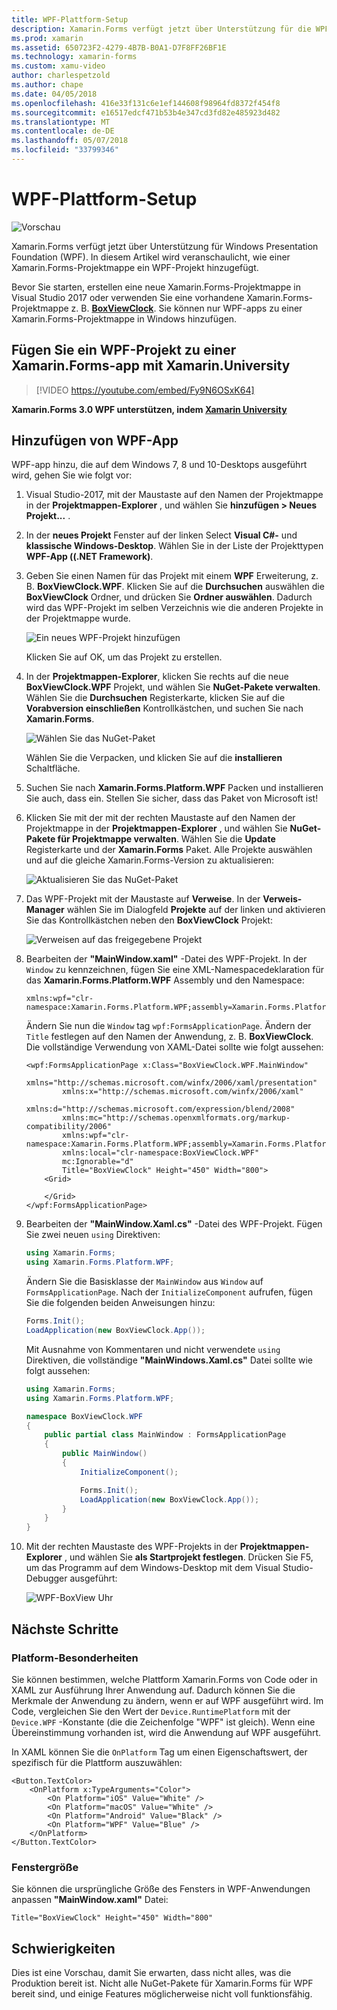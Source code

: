 ```yaml
---
title: WPF-Plattform-Setup
description: Xamarin.Forms verfügt jetzt über Unterstützung für die WPF-Plattform
ms.prod: xamarin
ms.assetid: 650723F2-4279-4B7B-B0A1-D7F8FF26BF1E
ms.technology: xamarin-forms
ms.custom: xamu-video
author: charlespetzold
ms.author: chape
ms.date: 04/05/2018
ms.openlocfilehash: 416e33f131c6e1ef144608f98964fd8372f454f8
ms.sourcegitcommit: e16517edcf471b53b4e347cd3fd82e485923d482
ms.translationtype: MT
ms.contentlocale: de-DE
ms.lasthandoff: 05/07/2018
ms.locfileid: "33799346"
---
```

# <a name="wpf-platform-setup"></a>WPF-Plattform-Setup

![Vorschau](~/media/shared/preview.png)

Xamarin.Forms verfügt jetzt über Unterstützung für Windows Presentation Foundation (WPF). In diesem Artikel wird veranschaulicht, wie einer Xamarin.Forms-Projektmappe ein WPF-Projekt hinzugefügt.

Bevor Sie starten, erstellen eine neue Xamarin.Forms-Projektmappe in Visual Studio 2017 oder verwenden Sie eine vorhandene Xamarin.Forms-Projektmappe z. B. [ **BoxViewClock**](https://developer.xamarin.com/samples/xamarin-forms/BoxView/BoxViewClock/). Sie können nur WPF-apps zu einer Xamarin.Forms-Projektmappe in Windows hinzufügen.

## <a name="add-a-wpf-project-to-a-xamarinforms-app-with-xamarinuniversity"></a>Fügen Sie ein WPF-Projekt zu einer Xamarin.Forms-app mit Xamarin.University

> [!VIDEO https://youtube.com/embed/Fy9N6OSxK64]

**Xamarin.Forms 3.0 WPF unterstützen, indem [Xamarin University](https://university.xamarin.com/)**

## <a name="adding-a-wpf-app"></a>Hinzufügen von WPF-App

WPF-app hinzu, die auf dem Windows 7, 8 und 10-Desktops ausgeführt wird, gehen Sie wie folgt vor:

1. Visual Studio-2017, mit der Maustaste auf den Namen der Projektmappe in der **Projektmappen-Explorer** , und wählen Sie **hinzufügen > Neues Projekt...** .

2. In der **neues Projekt** Fenster auf der linken Select **Visual C#-** und **klassische Windows-Desktop**. Wählen Sie in der Liste der Projekttypen **WPF-App ((.NET Framework)**. 

3. Geben Sie einen Namen für das Projekt mit einem **WPF** Erweiterung, z. B. **BoxViewClock.WPF**. Klicken Sie auf die **Durchsuchen** auswählen die **BoxViewClock** Ordner, und drücken Sie **Ordner auswählen**. Dadurch wird das WPF-Projekt im selben Verzeichnis wie die anderen Projekte in der Projektmappe wurde.

    ![Ein neues WPF-Projekt hinzufügen](wpf-images/add-new-project.png "ein neues WPF-Projekt hinzufügen")

    Klicken Sie auf OK, um das Projekt zu erstellen.

4. In der **Projektmappen-Explorer**, klicken Sie rechts auf die neue **BoxViewClock.WPF** Projekt, und wählen Sie **NuGet-Pakete verwalten**. Wählen Sie die **Durchsuchen** Registerkarte, klicken Sie auf die **Vorabversion einschließen** Kontrollkästchen, und suchen Sie nach **Xamarin.Forms**.

    ![Wählen Sie das NuGet-Paket](wpf-images/select-nuget-package.png "wählen Sie das NuGet-Paket")

    Wählen Sie die Verpacken, und klicken Sie auf die **installieren** Schaltfläche.

5. Suchen Sie nach **Xamarin.Forms.Platform.WPF** Packen und installieren Sie auch, dass ein. Stellen Sie sicher, dass das Paket von Microsoft ist!

6. Klicken Sie mit der mit der rechten Maustaste auf den Namen der Projektmappe in der **Projektmappen-Explorer** , und wählen Sie **NuGet-Pakete für Projektmappe verwalten**. Wählen Sie die **Update** Registerkarte und der **Xamarin.Forms** Paket. Alle Projekte auswählen und auf die gleiche Xamarin.Forms-Version zu aktualisieren:

    ![Aktualisieren Sie das NuGet-Paket](wpf-images/update-nuget-package.png "aktualisieren Sie das NuGet-Paket") 

7. Das WPF-Projekt mit der Maustaste auf **Verweise**. In der **Verweis-Manager** wählen Sie im Dialogfeld **Projekte** auf der linken und aktivieren Sie das Kontrollkästchen neben den **BoxViewClock** Projekt:

    ![Verweisen auf das freigegebene Projekt](wpf-images/reference-shared-project.png "verweisen auf das freigegebene Projekt")

8. Bearbeiten der **"MainWindow.xaml"** -Datei des WPF-Projekt. In der `Window` zu kennzeichnen, fügen Sie eine XML-Namespacedeklaration für das **Xamarin.Forms.Platform.WPF** Assembly und den Namespace:

    ```xaml
    xmlns:wpf="clr-namespace:Xamarin.Forms.Platform.WPF;assembly=Xamarin.Forms.Platform.WPF"
    ```

    Ändern Sie nun die `Window` tag `wpf:FormsApplicationPage`. Ändern der `Title` festlegen auf den Namen der Anwendung, z. B. **BoxViewClock**. Die vollständige Verwendung von XAML-Datei sollte wie folgt aussehen:

    ```xaml
    <wpf:FormsApplicationPage x:Class="BoxViewClock.WPF.MainWindow"
            xmlns="http://schemas.microsoft.com/winfx/2006/xaml/presentation"
            xmlns:x="http://schemas.microsoft.com/winfx/2006/xaml"
            xmlns:d="http://schemas.microsoft.com/expression/blend/2008"
            xmlns:mc="http://schemas.openxmlformats.org/markup-compatibility/2006"
            xmlns:wpf="clr-namespace:Xamarin.Forms.Platform.WPF;assembly=Xamarin.Forms.Platform.WPF"
            xmlns:local="clr-namespace:BoxViewClock.WPF"
            mc:Ignorable="d"
            Title="BoxViewClock" Height="450" Width="800">
        <Grid>
        
        </Grid>
    </wpf:FormsApplicationPage>
    ```

9. Bearbeiten der **"MainWindow.Xaml.cs"** -Datei des WPF-Projekt. Fügen Sie zwei neuen `using` Direktiven:

    ```csharp
    using Xamarin.Forms;
    using Xamarin.Forms.Platform.WPF;
    ```

    Ändern Sie die Basisklasse der `MainWindow` aus `Window` auf `FormsApplicationPage`. Nach der `InitializeComponent` aufrufen, fügen Sie die folgenden beiden Anweisungen hinzu:

    ```csharp
    Forms.Init();
    LoadApplication(new BoxViewClock.App());
    ```
    
    Mit Ausnahme von Kommentaren und nicht verwendete `using` Direktiven, die vollständige **"MainWindows.Xaml.cs"** Datei sollte wie folgt aussehen:

    ```csharp
    using Xamarin.Forms;
    using Xamarin.Forms.Platform.WPF;

    namespace BoxViewClock.WPF
    {
        public partial class MainWindow : FormsApplicationPage
        {
            public MainWindow()
            {
                InitializeComponent();

                Forms.Init();
                LoadApplication(new BoxViewClock.App());
            }
        }
    }
    ```

10. Mit der rechten Maustaste des WPF-Projekts in der **Projektmappen-Explorer** , und wählen Sie **als Startprojekt festlegen**. Drücken Sie F5, um das Programm auf dem Windows-Desktop mit dem Visual Studio-Debugger ausgeführt:

    ![WPF-BoxView Uhr](wpf-images/wpf-boxviewclock.png "WPF BoxView Uhr" )

## <a name="next-steps"></a>Nächste Schritte

### <a name="platform-specifics"></a>Platform-Besonderheiten

Sie können bestimmen, welche Plattform Xamarin.Forms von Code oder in XAML zur Ausführung Ihrer Anwendung auf. Dadurch können Sie die Merkmale der Anwendung zu ändern, wenn er auf WPF ausgeführt wird. Im Code, vergleichen Sie den Wert der `Device.RuntimePlatform` mit der `Device.WPF` -Konstante (die die Zeichenfolge "WPF" ist gleich). Wenn eine Übereinstimmung vorhanden ist, wird die Anwendung auf WPF ausgeführt.

In XAML können Sie die `OnPlatform` Tag um einen Eigenschaftswert, der spezifisch für die Plattform auszuwählen:

```xaml
<Button.TextColor>
    <OnPlatform x:TypeArguments="Color">
        <On Platform="iOS" Value="White" />
        <On Platform="macOS" Value="White" />
        <On Platform="Android" Value="Black" />
        <On Platform="WPF" Value="Blue" />
    </OnPlatform>
</Button.TextColor>
```

### <a name="window-size"></a>Fenstergröße

Sie können die ursprüngliche Größe des Fensters in WPF-Anwendungen anpassen **"MainWindow.xaml"** Datei:

```xaml
Title="BoxViewClock" Height="450" Width="800"
```

## <a name="issues"></a>Schwierigkeiten

Dies ist eine Vorschau, damit Sie erwarten, dass nicht alles, was die Produktion bereit ist. Nicht alle NuGet-Pakete für Xamarin.Forms für WPF bereit sind, und einige Features möglicherweise nicht voll funktionsfähig.

